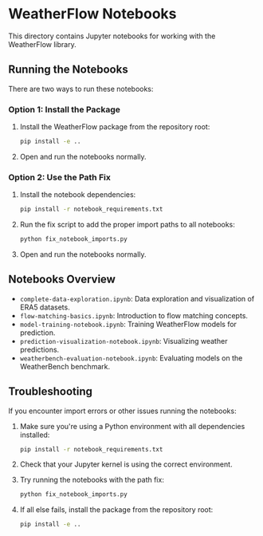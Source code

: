 # WeatherFlow Notebooks

This directory contains Jupyter notebooks for working with the WeatherFlow library.

## Running the Notebooks

There are two ways to run these notebooks:

### Option 1: Install the Package

1. Install the WeatherFlow package from the repository root:
   ```bash
   pip install -e ..
   ```

2. Open and run the notebooks normally.

### Option 2: Use the Path Fix

1. Install the notebook dependencies:
   ```bash
   pip install -r notebook_requirements.txt
   ```

2. Run the fix script to add the proper import paths to all notebooks:
   ```bash
   python fix_notebook_imports.py
   ```

3. Open and run the notebooks normally.

## Notebooks Overview

- `complete-data-exploration.ipynb`: Data exploration and visualization of ERA5 datasets.
- `flow-matching-basics.ipynb`: Introduction to flow matching concepts.
- `model-training-notebook.ipynb`: Training WeatherFlow models for prediction.
- `prediction-visualization-notebook.ipynb`: Visualizing weather predictions.
- `weatherbench-evaluation-notebook.ipynb`: Evaluating models on the WeatherBench benchmark.

## Troubleshooting

If you encounter import errors or other issues running the notebooks:

1. Make sure you're using a Python environment with all dependencies installed:
   ```bash
   pip install -r notebook_requirements.txt
   ```

2. Check that your Jupyter kernel is using the correct environment.

3. Try running the notebooks with the path fix:
   ```bash
   python fix_notebook_imports.py
   ```

4. If all else fails, install the package from the repository root:
   ```bash
   pip install -e ..
   ```